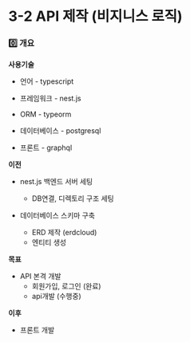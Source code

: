 # 3-2 API 제작 (비지니스 로직)

### 0️⃣ 개요

**사용기술**

- 언어 - typescript

- 프레임워크 - nest.js
- ORM - typeorm
- 데이터베이스 - postgresql
- 프론트 - graphql



**이전**

- nest.js 백엔드 서버 세팅
  - DB연결, 디렉토리 구조 세팅

- 데이터베이스 스키마 구축
  - ERD 제작 (erdcloud)
  - 엔티티 생성



**목표**

- API 본격 개발
  - 회원가입, 로그인 (완료)
  - api개발 (수행중)




**이후**

- 프론트 개발

